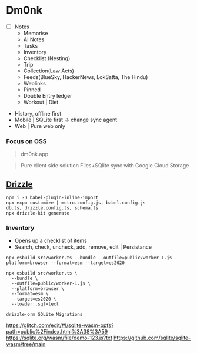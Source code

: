 # Dm0nk

- [ ] Notes
    - Memorise
    - Ai Notes
    - Tasks
    - Inventory
    - Checklist (Nesting)
    - Trip
    - Collection(Law Acts)
    - Feeds(BlueSky, HackerNews, LokSatta, The Hindu)
    - Weblinks
    - Pinned
    - Double Entry ledger 
    - Workout | Diet
- History, offline first 
- Mobile | SQLite first -> change sync agent
- Web | Pure web only

### Focus on OSS

> dm0nk.app

> Pure client side solution
> Files+SQlite sync with Google Cloud Storage

## [Drizzle](https://orm.drizzle.team/docs/get-started/expo-new)

```
npm i -D babel-plugin-inline-import
npx expo customize | metro.config.js, babel.config.js
db.ts, drizzle.config.ts, schema.ts
npx drizzle-kit generate
```

### Inventory

- Opens up a checklist of items
- Search, check, uncheck, add, remove, edit | Persistance

```
npx esbuild src/worker.ts --bundle --outfile=public/worker-1.js --platform=browser --format=esm --target=es2020

npx esbuild src/worker.ts \
  --bundle \
  --outfile=public/worker-1.js \
  --platform=browser \
  --format=esm \
  --target=es2020 \
  --loader:.sql=text

drizzle-orm SQLite Migrations
```
https://glitch.com/edit/#!/sqlite-wasm-opfs?path=public%2Findex.html%3A38%3A59
https://sqlite.org/wasm/file/demo-123.js?txt
https://github.com/sqlite/sqlite-wasm/tree/main